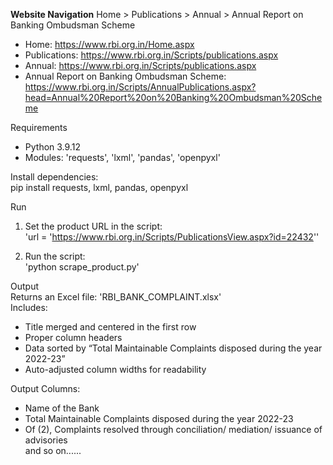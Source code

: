 **Website Navigation**
Home > Publications > Annual > Annual Report on Banking Ombudsman Scheme

- Home: https://www.rbi.org.in/Home.aspx  
- Publications: https://www.rbi.org.in/Scripts/publications.aspx  
- Annual: https://www.rbi.org.in/Scripts/publications.aspx  
- Annual Report on Banking Ombudsman Scheme: https://www.rbi.org.in/Scripts/AnnualPublications.aspx?head=Annual%20Report%20on%20Banking%20Ombudsman%20Scheme  


Requirements

- Python 3.9.12  
- Modules: 'requests', 'lxml', 'pandas', 'openpyxl'  

Install dependencies:  
pip install requests, lxml, pandas, openpyxl

Run
1. Set the product URL in the script:  
   'url = 'https://www.rbi.org.in/Scripts/PublicationsView.aspx?id=22432''

2. Run the script:  
   'python scrape_product.py'

Output  
Returns an Excel file: 'RBI_BANK_COMPLAINT.xlsx'  
Includes:
- Title merged and centered in the first row  
- Proper column headers  
- Data sorted by “Total Maintainable Complaints disposed during the year 2022-23”  
- Auto-adjusted column widths for readability

Output Columns:
- Name of the Bank  
- Total Maintainable Complaints disposed during the year 2022-23  
- Of (2), Complaints resolved through conciliation/ mediation/ issuance of advisories  
 and so on......
